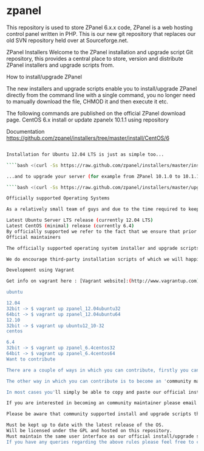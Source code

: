 zpanel
======

This repository is used to store ZPanel 6.x.x code, ZPanel is a web hosting control panel written in PHP. This is our new git repository that replaces our old SVN repository held over at Sourceforge.net.

ZPanel Installers
Welcome to the ZPanel installation and upgrade script Git repository, this provides a central place to store, version and distribute ZPanel installers and upgrade scripts from.

How to install/upgrade ZPanel

The new installers and upgrade scripts enable you to install/upgrade ZPanel directly from the command line with a single command, you no longer need to manually download the file, CHMOD it and then execute it etc.

The following commands are published on the official ZPanel download page.
CentOS 6.x install or update zpanelx 10.1.1 using repository

Documentation https://github.com/zpanel/installers/tree/master/install/CentOS/6

````bash <(curl -Ss https://raw.github.com/DVSB/zpanel/master/install/CentOS-6_4/10_1_1.sh)´´´´

Installation for Ubuntu 12.04 LTS is just as simple too...

````bash <(curl -Ss https://raw.github.com/zpanel/installers/master/install/Ubuntu-12_04/10_1_1.sh)´´´´

...and to upgrade your server (for example from ZPanel 10.1.0 to 10.1.1):-

````bash <(curl -Ss https://raw.github.com/zpanel/installers/master/upgrade/Ubuntu-12_04/10_1_1.sh)´´´´

Officially supported Operating Systems

As a relatively small team of guys and due to the time required to keep installation packages updated and tested we have officially decided to support and maintain the following operating systems/distributions.

Latest Ubuntu Server LTS release (currently 12.04 LTS)
Latest CentOS (minimal) release (currently 6.4)
By officially supported we refer to the fact that we ensure that prior to any release of ZPanel that the official ZPanel team have released and fully tested installer scripts and upgrade scripts for the OS versions listed above.
Official maintainers

The officially supported operating system installer and upgrade scripts are maintained internally by members of the official ZPanel team.

We do encourage third-party installation scripts of which we will happily host on this repository and promote the use of in the event that we get interest by community members. If you are interested in maintaining an installation and upgrade script for another OS/distribution please see the Want to contribute section below for more information.

Development using Vagrant

Get info on vagrant here : [Vagrant website]:(http://www.vagrantup.com) Vagrant offers a way to rapidly create & destroy deploy new OS's in a virtual machine. Spawn os environments ,

ubuntu

12.04 
32bit -> $ vagrant up zpanel_12.04ubuntu32
64bit -> $ vagrant up zpanel_12.04ubuntu64
12.10
32bit -> $ vagrant up ubuntu12_10-32
centos

6.4
32bit -> $ vagrant up zpanel_6.4centos32
64bit -> $ vagrant up zpanel_6.4centos64
Want to contribute

There are a couple of ways in which you can contribute, firstly you can make improvements or fix 'bugs' in the existing 'officially maintained' installers of which we feel will usually be minimal as we keep on top of these installer/upgrade scripts and frequently review them.

The other way in which you can contribute is to become an 'community maintainer' this means that you are responsible for the creation and maintenance of installation and upgrade scripts for non-official supported OSes.

In most cases you'll simply be able to copy and paste our official installer and upgrade scripts and just make the required OS/distribution specific changes such as file/directory paths and operating system/distribution specific package configuration amendments.

If you are interested in becoming an community maintainer please email ballen@zpanelcp.com stating your interest in becoming a community maintainer and the OS/distribution that you wish to maintain.

Please be aware that community supported install and upgrade scripts that we will host and promote must adhere to the following rules:

Must be kept up to date with the latest release of the OS.
Will be licensed under the GPL and hosted on this repository.
Must maintain the same user interface as our official install/upgrade scripts (eg. shell script echo's and 'read' statements must match the same wording to ensure that the installation experience across all OSes and distributions give the same user experience.)
If you have any queries regarding the above rules please feel free to contact me at: ballen@zpanelcp.com.
